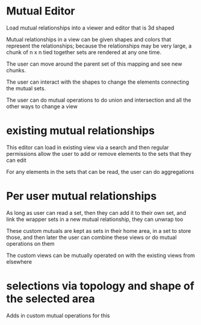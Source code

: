 # Mutual Editor

Load mutual relationships into a viewer and editor that is 3d shaped

Mutual relationships in a view can be given shapes and colors that represent the relationships;
because the relationships may be very large, a chunk of n x n tied together sets are rendered at any one time.

The user can move around the parent set of this mapping and see new chunks.

The user can interact with the shapes to change the elements connecting the mutual sets.

The user can do mutual operations to do union and intersection and all the other ways to change a view

# existing mutual relationships

This editor can load in existing view via a search and then regular permissions allow the user to add or remove elements to the sets that they can edit

For any elements in the sets that can be read, the user can do aggregations

# Per user mutual relationships

As long as user can read a set, then they can add it to their own set, and link the wrapper sets in a new mutual relationship, they can unwrap too

These custom mutuals are kept as sets in their home area, in a set to store those, and then later the user can combine these views or do mutual operations on them

The custom views can be mutually operated on with the existing views from elsewhere


# selections via topology and shape of the selected area

Adds in custom mutual operations for this
